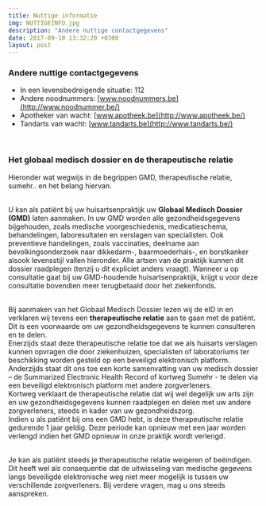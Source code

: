 ```yaml
---
title: Nuttige informatie
img: NUTTIGEINFO.jpg
description: "Andere nuttige contactgegevens"
date: 2017-09-10 13:32:20 +0300
layout: post
---
```


### Andere nuttige contactgegevens

- In een levensbedreigende situatie: 112
- Andere noodnummers: [www.noodnummers.be](http://www.noodnummer.be/)
- Apotheker van wacht: [www.apotheek.be](http://www.apotheek.be/)
- Tandarts van wacht: [www.tandarts.be](http://www.tandarts.be/)
<br>

### Het globaal medisch dossier en de therapeutische relatie

Hieronder wat wegwijs in de begrippen GMD, therapeutische relatie, sumehr..  en het belang hiervan.<br><br>

U kan als patiënt bij uw huisartsenpraktijk uw **Globaal Medisch Dossier (GMD)** laten aanmaken.
In uw GMD worden alle gezondheidsgegevens bijgehouden, zoals medische voorgeschiedenis, medicatieschema, behandelingen, laboresultaten en verslagen van specialisten. Ook preventieve handelingen, zoals vaccinaties, deelname aan bevolkingsonderzoek naar dikkedarm-, baarmoederhals-, en borstkanker alsook levensstijl vallen hieronder. Alle artsen van de praktijk kunnen dit dossier raadplegen (tenzij u dit expliciet anders vraagt). Wanneer u op consultatie gaat bij uw GMD-houdende huisartsenpraktijk, krijgt u voor deze consultatie bovendien meer terugbetaald door het ziekenfonds. <br><br>

Bij aanmaken van het Globaal Medisch Dossier lezen wij de eID in en verklaren wij tevens een **therapeutische relatie** aan te gaan met de patiënt. Dit is een voorwaarde om uw gezondheidsgegevens te kunnen consulteren en te delen. <br>
Enerzijds staat deze therapeutische relatie toe dat we als huisarts verslagen kunnen opvragen die door ziekenhuizen, specialisten of laboratoriums ter beschikking worden gesteld op een beveiligd elektronisch platform. Anderzijds staat dit ons toe een korte samenvatting van uw medisch dossier – de Summarized Electronic Health Record of kortweg Sumehr - te delen via een beveiligd elektronisch platform met andere zorgverleners. <br>
Kortweg verklaart de therapeutische relatie dat wij wel degelijk uw arts zijn en uw gezondheidsgegevens kunnen raadplegen en delen met uw andere zorgverleners, steeds in kader van uw gezondheidszorg. <br>
Indien u als patiënt bij ons een GMD hebt, is deze therapeutische relatie gedurende 1 jaar geldig. Deze periode kan opnieuw met een jaar worden verlengd indien het GMD opnieuw in onze praktijk wordt verlengd. <br><br>

Je kan als patiënt steeds je therapeutische relatie weigeren of beëindigen. Dit heeft wel als consequentie dat de uitwisseling van medische gegevens langs beveiligde elektronische weg niet meer mogelijk is tussen uw verschillende zorgverleners. Bij verdere vragen, mag u ons steeds aanspreken.

